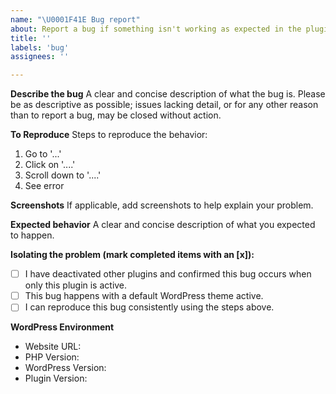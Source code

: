 ```yaml
---
name: "\U0001F41E Bug report"
about: Report a bug if something isn't working as expected in the plugin.
title: ''
labels: 'bug'
assignees: ''

---
```


**Describe the bug**
A clear and concise description of what the bug is. Please be as descriptive as possible; issues lacking detail, or for any other reason than to report a bug, may be closed without action.

**To Reproduce**
Steps to reproduce the behavior:
1. Go to '...'
2. Click on '....'
3. Scroll down to '....'
4. See error

**Screenshots**
If applicable, add screenshots to help explain your problem.

**Expected behavior**
A clear and concise description of what you expected to happen.

**Isolating the problem (mark completed items with an [x]):**
- [ ] I have deactivated other plugins and confirmed this bug occurs when only this plugin is active.
- [ ] This bug happens with a default WordPress theme active.
- [ ] I can reproduce this bug consistently using the steps above.

**WordPress Environment**
- Website URL: 
- PHP Version: 
- WordPress Version: 
- Plugin Version: 
